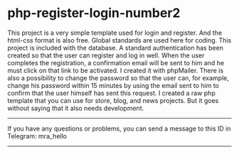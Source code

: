 # php-register-login-number2
This project is a very simple template used for login and register. And the html-css format is also free. Global standards are used here for coding. This project is included with the database. A standard authentication has been created so that the user can register and log in well. When the user completes the registration, a confirmation email will be sent to him and he must click on that link to be activated. I created it with phpMailer. There is also a possibility to change the password so that the user can, for example, change his password within 15 minutes by using the email sent to him to confirm that the user himself has sent this request. I created a raw php template that you can use for store, blog, and news projects. But it goes without saying that it also needs development.

********
If you have any questions or problems, you can send a message to this ID in Telegram:
mra_hello
********
